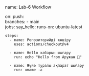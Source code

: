 name: Lab-6 Workflow

on:
  push:          
    branches:
      - main     
jobs:
  say_hello:
    runs-on: ubuntu-latest

    steps:
      - name: Репозиторийді көшіру
        uses: actions/checkout@v4

      - name: Hello хабарын шығару
        run: echo "Hello from Аружан 👋"

      - name: Жүйе туралы ақпарат шығару
        run: uname -a
